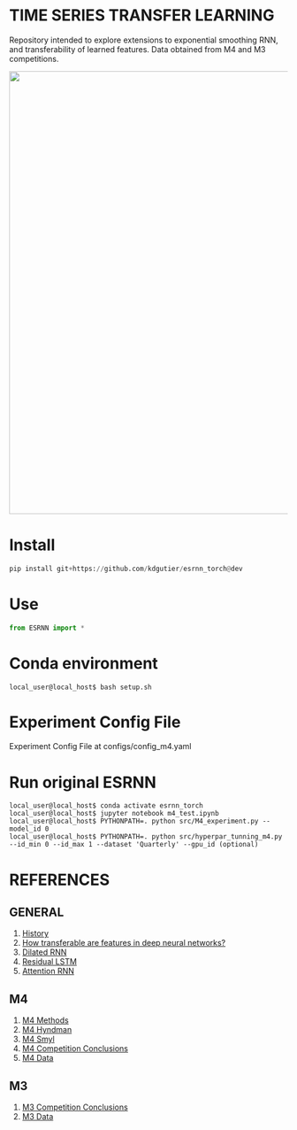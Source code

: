 # TIME SERIES TRANSFER LEARNING

Repository intended to explore extensions to exponential smoothing RNN, and transferability of learned features.
Data obtained from M4 and M3 competitions.

<p float="center">
  <img src="results/m4_results.png" width="800" />
</p>

# Install

```python
pip install git+https://github.com/kdgutier/esrnn_torch@dev
```
# Use

```python
from ESRNN import *
```

# Conda environment
```console
local_user@local_host$ bash setup.sh
```
# Experiment Config File
Experiment Config File at configs/config_m4.yaml

# Run original ESRNN
```console
local_user@local_host$ conda activate esrnn_torch
local_user@local_host$ jupyter notebook m4_test.ipynb
local_user@local_host$ PYTHONPATH=. python src/M4_experiment.py --model_id 0
local_user@local_host$ PYTHONPATH=. python src/hyperpar_tunning_m4.py --id_min 0 --id_max 1 --dataset 'Quarterly' --gpu_id (optional)
```

# REFERENCES
## GENERAL
1. [History](https://robjhyndman.com/hyndsight/forecasting-competitions/)
2. [How transferable are features in deep neural networks?](https://arxiv.org/abs/1411.1792)
3. [Dilated RNN](https://papers.nips.cc/paper/6613-dilated-recurrent-neural-networks.pdf)
4. [Residual LSTM](https://arxiv.org/abs/1701.03360)
5. [Attention RNN](https://arxiv.org/abs/1704.02971)

## M4
1. [M4 Methods](https://github.com/M4Competition/M4-methods)
2. [M4 Hyndman](https://github.com/M4Competition/M4-methods/tree/master/245%20-%20pmontman)
3. [M4 Smyl](https://github.com/M4Competition/M4-methods/tree/master/118%20-%20slaweks17)
4. [M4 Competition Conclusions](https://rpubs.com/fotpetr/m4competition)
5. [M4 Data](https://github.com/M4Competition/M4-methods/tree/master/Dataset)

## M3
1. [M3 Competition Conclusions](https://www.sciencedirect.com/science/article/pii/S0169207011000616?via%3Dihub)
2. [M3 Data](http://www.neural-forecasting-competition.com/NN3/datasets.htm)
